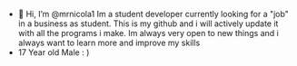- 👋 Hi, I’m @mrnicola1
Im a student developer currently looking for a "job" in a business as student.
This is my github and i will actively update it with all the programs i make. 
Im always very open to new things and i always want to learn more and improve my skills
- 17 Year old Male : )

<!---
mrnicola1/mrnicola1 is a ✨ special ✨ repository because its `README.md` (this file) appears on your GitHub profile.
You can click the Preview link to take a look at your changes.
--->
